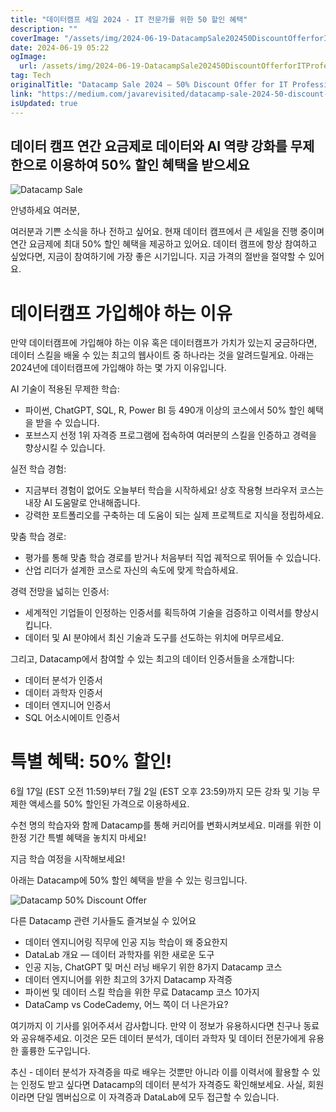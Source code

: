 ```yaml
---
title: "데이터캠프 세일 2024 - IT 전문가를 위한 50 할인 혜택"
description: ""
coverImage: "/assets/img/2024-06-19-DatacampSale202450DiscountOfferforITProfessionals_0.png"
date: 2024-06-19 05:22
ogImage:
  url: /assets/img/2024-06-19-DatacampSale202450DiscountOfferforITProfessionals_0.png
tag: Tech
originalTitle: "Datacamp Sale 2024 — 50% Discount Offer for IT Professionals"
link: "https://medium.com/javarevisited/datacamp-sale-2024-50-discount-offer-for-it-professionals-1ff8a597426f"
isUpdated: true
---
```


## 데이터 캠프 연간 요금제로 데이터와 AI 역량 강화를 무제한으로 이용하여 50% 할인 혜택을 받으세요

![Datacamp Sale](/assets/img/2024-06-19-DatacampSale202450DiscountOfferforITProfessionals_0.png)

안녕하세요 여러분,

여러분과 기쁜 소식을 하나 전하고 싶어요. 현재 데이터 캠프에서 큰 세일을 진행 중이며 연간 요금제에 최대 50% 할인 혜택을 제공하고 있어요. 데이터 캠프에 항상 참여하고 싶었다면, 지금이 참여하기에 가장 좋은 시기입니다. 지금 가격의 절반을 절약할 수 있어요.

<!-- cozy-coder - 수평 -->

<ins class="adsbygoogle"
     style="display:block"
     data-ad-client="ca-pub-4877378276818686"
     data-ad-slot="1107185301"
     data-ad-format="auto"
     data-full-width-responsive="true"></ins>

<script>
     (adsbygoogle = window.adsbygoogle || []).push({});
</script>

# 데이터캠프 가입해야 하는 이유

만약 데이터캠프에 가입해야 하는 이유 혹은 데이터캠프가 가치가 있는지 궁금하다면, 데이터 스킬을 배울 수 있는 최고의 웹사이트 중 하나라는 것을 알려드릴게요. 아래는 2024년에 데이터캠프에 가입해야 하는 몇 가지 이유입니다.

AI 기술이 적용된 무제한 학습:

- 파이썬, ChatGPT, SQL, R, Power BI 등 490개 이상의 코스에서 50% 할인 혜택을 받을 수 있습니다.
- 포브스지 선정 1위 자격증 프로그램에 접속하여 여러분의 스킬을 인증하고 경력을 향상시킬 수 있습니다.

<!-- cozy-coder - 수평 -->

<ins class="adsbygoogle"
     style="display:block"
     data-ad-client="ca-pub-4877378276818686"
     data-ad-slot="1107185301"
     data-ad-format="auto"
     data-full-width-responsive="true"></ins>

<script>
     (adsbygoogle = window.adsbygoogle || []).push({});
</script>

실전 학습 경험:

- 지금부터 경험이 없어도 오늘부터 학습을 시작하세요! 상호 작용형 브라우저 코스는 내장 AI 도움말로 안내해줍니다.
- 강력한 포트폴리오를 구축하는 데 도움이 되는 실제 프로젝트로 지식을 정립하세요.

맞춤 학습 경로:

- 평가를 통해 맞춤 학습 경로를 받거나 처음부터 직업 궤적으로 뛰어들 수 있습니다.
- 산업 리더가 설계한 코스로 자신의 속도에 맞게 학습하세요.

<!-- cozy-coder - 수평 -->

<ins class="adsbygoogle"
     style="display:block"
     data-ad-client="ca-pub-4877378276818686"
     data-ad-slot="1107185301"
     data-ad-format="auto"
     data-full-width-responsive="true"></ins>

<script>
     (adsbygoogle = window.adsbygoogle || []).push({});
</script>

경력 전망을 넓히는 인증서:

- 세계적인 기업들이 인정하는 인증서를 획득하여 기술을 검증하고 이력서를 향상시킵니다.
- 데이터 및 AI 분야에서 최신 기술과 도구를 선도하는 위치에 머무르세요.

그리고, Datacamp에서 참여할 수 있는 최고의 데이터 인증서들을 소개합니다:

- 데이터 분석가 인증서
- 데이터 과학자 인증서
- 데이터 엔지니어 인증서
- SQL 어소시에이트 인증서

<!-- cozy-coder - 수평 -->

<ins class="adsbygoogle"
     style="display:block"
     data-ad-client="ca-pub-4877378276818686"
     data-ad-slot="1107185301"
     data-ad-format="auto"
     data-full-width-responsive="true"></ins>

<script>
     (adsbygoogle = window.adsbygoogle || []).push({});
</script>

# 특별 혜택: 50% 할인!

6월 17일 (EST 오전 11:59)부터 7월 2일 (EST 오후 23:59)까지 모든 강좌 및 기능 무제한 액세스를 50% 할인된 가격으로 이용하세요.

수천 명의 학습자와 함께 Datacamp를 통해 커리어를 변화시켜보세요. 미래를 위한 이 한정 기간 특별 혜택을 놓치지 마세요!

지금 학습 여정을 시작해보세요!

<!-- cozy-coder - 수평 -->

<ins class="adsbygoogle"
     style="display:block"
     data-ad-client="ca-pub-4877378276818686"
     data-ad-slot="1107185301"
     data-ad-format="auto"
     data-full-width-responsive="true"></ins>

<script>
     (adsbygoogle = window.adsbygoogle || []).push({});
</script>

아래는 Datacamp에 50% 할인 혜택을 받을 수 있는 링크입니다.

![Datacamp 50% Discount Offer](/assets/img/2024-06-19-DatacampSale202450DiscountOfferforITProfessionals_1.png)

다른 Datacamp 관련 기사들도 즐겨보실 수 있어요

- 데이터 엔지니어링 직무에 인공 지능 학습이 왜 중요한지
- DataLab 개요 — 데이터 과학자를 위한 새로운 도구
- 인공 지능, ChatGPT 및 머신 러닝 배우기 위한 8가지 Datacamp 코스
- 데이터 엔지니어를 위한 최고의 3가지 Datacamp 자격증
- 파이썬 및 데이터 스킬 학습을 위한 무료 Datacamp 코스 10가지
- DataCamp vs CodeCademy, 어느 쪽이 더 나은가요?

<!-- cozy-coder - 수평 -->

<ins class="adsbygoogle"
     style="display:block"
     data-ad-client="ca-pub-4877378276818686"
     data-ad-slot="1107185301"
     data-ad-format="auto"
     data-full-width-responsive="true"></ins>

<script>
     (adsbygoogle = window.adsbygoogle || []).push({});
</script>

여기까지 이 기사를 읽어주셔서 감사합니다. 만약 이 정보가 유용하시다면 친구나 동료와 공유해주세요. 이것은 모든 데이터 분석가, 데이터 과학자 및 데이터 전문가에게 유용한 훌륭한 도구입니다.

추신 - 데이터 분석가 자격증을 따로 배우는 것뿐만 아니라 이를 이력서에 활용할 수 있는 인정도 받고 싶다면 Datacamp의 데이터 분석가 자격증도 확인해보세요. 사실, 회원이라면 단일 멤버십으로 이 자격증과 DataLab에 모두 접근할 수 있습니다.
